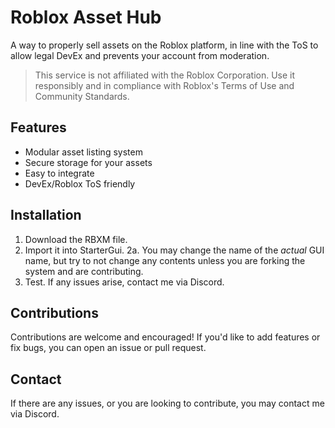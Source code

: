 # Roblox Asset Hub
A way to properly sell assets on the Roblox platform, in line with the ToS to allow legal DevEx and prevents your account from moderation.

> This service is not affiliated with the Roblox Corporation.
> Use it responsibly and in compliance with Roblox's Terms of Use and Community Standards.

## Features
- Modular asset listing system
- Secure storage for your assets
- Easy to integrate
- DevEx/Roblox ToS friendly

## Installation

1. Download the RBXM file.
2. Import it into StarterGui.
2a. You may change the name of the *actual* GUI name, but try to not change any contents unless you are forking the system and are contributing.
3. Test. If any issues arise, contact me via Discord.

## Contributions
Contributions are welcome and encouraged! If you'd like to add features
or fix bugs, you can open an issue or pull request.

## Contact

If there are any issues, or you are looking to contribute, you may contact me via Discord.

